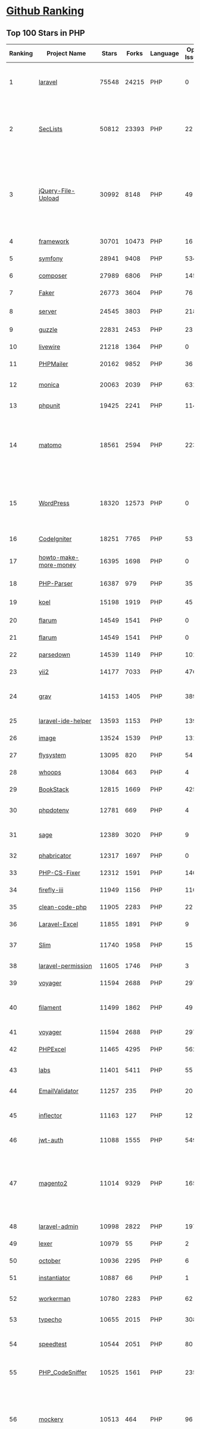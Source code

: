 [Github Ranking](../README.md)
==========

## Top 100 Stars in PHP

| Ranking | Project Name | Stars | Forks | Language | Open Issues | Description | Last Commit |
| ------- | ------------ | ----- | ----- | -------- | ----------- | ----------- | ----------- |
| 1 | [laravel](https://github.com/laravel/laravel) | 75548 | 24215 | PHP | 0 | Laravel is a web application framework with expressive, elegant syntax. We’ve already laid the foundation for your next big idea — freeing you to create without sweating the small things. | 2023-12-23T15:57:06Z |
| 2 | [SecLists](https://github.com/danielmiessler/SecLists) | 50812 | 23393 | PHP | 22 | SecLists is the security tester's companion. It's a collection of multiple types of lists used during security assessments, collected in one place. List types include usernames, passwords, URLs, sensitive data patterns, fuzzing payloads, web shells, and many more. | 2023-12-26T00:19:03Z |
| 3 | [jQuery-File-Upload](https://github.com/blueimp/jQuery-File-Upload) | 30992 | 8148 | PHP | 49 | File Upload widget with multiple file selection, drag&drop support, progress bar, validation and preview images, audio and video for jQuery. Supports cross-domain, chunked and resumable file uploads. Works with any server-side platform (Google App Engine, PHP, Python, Ruby on Rails, Java, etc.) that supports standard HTML form file uploads. | 2023-05-25T09:11:07Z |
| 4 | [framework](https://github.com/laravel/framework) | 30701 | 10473 | PHP | 16 | The Laravel Framework. | 2023-12-25T21:28:55Z |
| 5 | [symfony](https://github.com/symfony/symfony) | 28941 | 9408 | PHP | 534 | The Symfony PHP framework | 2023-12-26T09:07:05Z |
| 6 | [composer](https://github.com/composer/composer) | 27989 | 6806 | PHP | 145 | Dependency Manager for PHP | 2023-12-25T13:28:09Z |
| 7 | [Faker](https://github.com/fzaninotto/Faker) | 26773 | 3604 | PHP | 76 | Faker is a PHP library that generates fake data for you | 2023-09-05T11:41:32Z |
| 8 | [server](https://github.com/nextcloud/server) | 24545 | 3803 | PHP | 2181 | ☁️ Nextcloud server, a safe home for all your data | 2023-12-26T08:49:25Z |
| 9 | [guzzle](https://github.com/guzzle/guzzle) | 22831 | 2453 | PHP | 23 | Guzzle, an extensible PHP HTTP client | 2023-12-21T17:50:25Z |
| 10 | [livewire](https://github.com/livewire/livewire) | 21218 | 1364 | PHP | 0 | A full-stack framework for Laravel that takes the pain out of building dynamic UIs. | 2023-12-24T14:13:29Z |
| 11 | [PHPMailer](https://github.com/PHPMailer/PHPMailer) | 20162 | 9852 | PHP | 36 | The classic email sending library for PHP | 2023-12-18T07:46:33Z |
| 12 | [monica](https://github.com/monicahq/monica) | 20063 | 2039 | PHP | 631 | Personal CRM. Remember everything about your friends, family and business relationships. | 2023-12-26T08:16:07Z |
| 13 | [phpunit](https://github.com/sebastianbergmann/phpunit) | 19425 | 2241 | PHP | 114 | The PHP Unit Testing framework. | 2023-12-25T12:32:21Z |
| 14 | [matomo](https://github.com/matomo-org/matomo) | 18561 | 2594 | PHP | 2231 | Liberating Web Analytics. Star us on Github? +1. Matomo is the leading open alternative to Google Analytics that gives you full control over your data. Matomo lets you easily collect data from websites & apps and visualise this data and extract insights. Privacy is built-in. We love Pull Requests!  | 2023-12-24T18:29:08Z |
| 15 | [WordPress](https://github.com/WordPress/WordPress) | 18320 | 12573 | PHP | 0 | WordPress, Git-ified. This repository is just a mirror of the WordPress subversion repository. Please do not send pull requests. Submit pull requests to https://github.com/WordPress/wordpress-develop and patches to https://core.trac.wordpress.org/ instead. | 2023-12-25T14:04:04Z |
| 16 | [CodeIgniter](https://github.com/bcit-ci/CodeIgniter) | 18251 | 7765 | PHP | 53 | Open Source PHP Framework (originally from EllisLab) | 2023-12-14T05:42:32Z |
| 17 | [howto-make-more-money](https://github.com/easychen/howto-make-more-money) | 16395 | 1698 | PHP | 0 | 程序员如何优雅的挣零花钱，2.0版，升级为小书了。Most of this not work outside China , so no English translate | 2023-01-01T03:55:04Z |
| 18 | [PHP-Parser](https://github.com/nikic/PHP-Parser) | 16387 | 979 | PHP | 35 | A PHP parser written in PHP | 2023-12-22T18:57:32Z |
| 19 | [koel](https://github.com/koel/koel) | 15198 | 1919 | PHP | 45 | 🐦 A personal music streaming server that works. | 2023-12-25T19:26:32Z |
| 20 | [flarum](https://github.com/flarum/flarum) | 14549 | 1541 | PHP | 0 | Simple forum software for building great communities. | 2023-12-01T14:24:37Z |
| 21 | [flarum](https://github.com/flarum/flarum) | 14549 | 1541 | PHP | 0 | Simple forum software for building great communities. | 2023-12-01T14:24:37Z |
| 22 | [parsedown](https://github.com/erusev/parsedown) | 14539 | 1149 | PHP | 101 | Better Markdown Parser in PHP | 2023-10-13T08:10:28Z |
| 23 | [yii2](https://github.com/yiisoft/yii2) | 14177 | 7033 | PHP | 476 | Yii 2: The Fast, Secure and Professional PHP Framework | 2023-12-25T09:56:49Z |
| 24 | [grav](https://github.com/getgrav/grav) | 14153 | 1405 | PHP | 389 | Modern, Crazy Fast, Ridiculously Easy and Amazingly Powerful Flat-File CMS powered by PHP, Markdown, Twig, and Symfony | 2023-12-10T17:39:32Z |
| 25 | [laravel-ide-helper](https://github.com/barryvdh/laravel-ide-helper) | 13593 | 1153 | PHP | 139 | IDE Helper for Laravel | 2023-12-14T19:50:38Z |
| 26 | [image](https://github.com/Intervention/image) | 13524 | 1539 | PHP | 131 | PHP Image Manipulation | 2023-12-24T15:32:00Z |
| 27 | [flysystem](https://github.com/thephpleague/flysystem) | 13095 | 820 | PHP | 54 | Abstraction for local and remote filesystems | 2023-12-22T15:55:40Z |
| 28 | [whoops](https://github.com/filp/whoops) | 13084 | 663 | PHP | 4 | PHP errors for cool kids  | 2023-11-16T05:19:40Z |
| 29 | [BookStack](https://github.com/BookStackApp/BookStack) | 12815 | 1669 | PHP | 425 | A platform to create documentation/wiki content built with PHP & Laravel | 2023-12-26T04:48:06Z |
| 30 | [phpdotenv](https://github.com/vlucas/phpdotenv) | 12781 | 669 | PHP | 4 | Loads environment variables from `.env` to `getenv()`, `$_ENV` and `$_SERVER` automagically. | 2023-11-12T22:52:06Z |
| 31 | [sage](https://github.com/roots/sage) | 12389 | 3020 | PHP | 9 | WordPress starter theme with Laravel Blade components and templates, Tailwind CSS, and a modern development workflow | 2023-12-21T17:05:37Z |
| 32 | [phabricator](https://github.com/phacility/phabricator) | 12317 | 1697 | PHP | 0 | Effective June 1, 2021: Phabricator is no longer actively maintained. | 2023-11-13T19:04:08Z |
| 33 | [PHP-CS-Fixer](https://github.com/PHP-CS-Fixer/PHP-CS-Fixer) | 12312 | 1591 | PHP | 140 | A tool to automatically fix PHP Coding Standards issues | 2023-12-26T08:06:20Z |
| 34 | [firefly-iii](https://github.com/firefly-iii/firefly-iii) | 11949 | 1156 | PHP | 110 | Firefly III: a personal finances manager | 2023-12-25T05:45:38Z |
| 35 | [clean-code-php](https://github.com/piotrplenik/clean-code-php) | 11905 | 2283 | PHP | 22 | :bathtub: Clean Code concepts adapted for PHP | 2023-03-06T18:04:50Z |
| 36 | [Laravel-Excel](https://github.com/SpartnerNL/Laravel-Excel) | 11855 | 1891 | PHP | 9 | 🚀 Supercharged Excel exports and imports in Laravel | 2023-12-26T09:54:26Z |
| 37 | [Slim](https://github.com/slimphp/Slim) | 11740 | 1958 | PHP | 15 | Slim is a PHP micro framework that helps you quickly write simple yet powerful web applications and APIs. | 2023-12-14T05:39:59Z |
| 38 | [laravel-permission](https://github.com/spatie/laravel-permission) | 11605 | 1746 | PHP | 3 | Associate users with roles and permissions | 2023-12-24T17:43:54Z |
| 39 | [voyager](https://github.com/thedevdojo/voyager) | 11594 | 2688 | PHP | 297 | Voyager - The Missing Laravel Admin | 2023-12-20T14:53:12Z |
| 40 | [filament](https://github.com/filamentphp/filament) | 11499 | 1862 | PHP | 49 | A collection of beautiful full-stack components for Laravel. The perfect starting point for your next app. Using Livewire, Alpine.js and Tailwind CSS. | 2023-12-25T17:59:54Z |
| 41 | [voyager](https://github.com/thedevdojo/voyager) | 11594 | 2688 | PHP | 297 | Voyager - The Missing Laravel Admin | 2023-12-20T14:53:12Z |
| 42 | [PHPExcel](https://github.com/PHPOffice/PHPExcel) | 11465 | 4295 | PHP | 562 | ARCHIVED | 2019-01-02T01:38:48Z |
| 43 | [labs](https://github.com/docker/labs) | 11401 | 5411 | PHP | 55 | This is a collection of tutorials for learning how to use Docker with various tools. Contributions welcome. | 2023-07-27T10:31:38Z |
| 44 | [EmailValidator](https://github.com/egulias/EmailValidator) | 11257 | 235 | PHP | 20 | PHP Email address validator | 2023-10-22T21:56:40Z |
| 45 | [inflector](https://github.com/doctrine/inflector) | 11163 | 127 | PHP | 12 | Doctrine Inflector is a small library that can perform string manipulations with regard to uppercase/lowercase and singular/plural forms of words. | 2023-11-02T14:30:48Z |
| 46 | [jwt-auth](https://github.com/tymondesigns/jwt-auth) | 11088 | 1555 | PHP | 549 | 🔐 JSON Web Token Authentication for Laravel & Lumen | 2023-10-25T16:18:56Z |
| 47 | [magento2](https://github.com/magento/magento2) | 11014 | 9329 | PHP | 1653 | Prior to making any Submission(s), you must sign an Adobe Contributor License Agreement, available here at: https://opensource.adobe.com/cla.html. All Submissions you make to Adobe Inc. and its affiliates, assigns and subsidiaries (collectively “Adobe”) are subject to the terms of the Adobe Contributor License Agreement. | 2023-12-26T07:32:36Z |
| 48 | [laravel-admin](https://github.com/z-song/laravel-admin) | 10998 | 2822 | PHP | 197 | Build a full-featured administrative interface in ten minutes | 2023-11-27T15:51:52Z |
| 49 | [lexer](https://github.com/doctrine/lexer) | 10979 | 55 | PHP | 2 | Base library for a lexer that can be used in Top-Down, Recursive Descent Parsers. | 2023-07-05T07:23:36Z |
| 50 | [october](https://github.com/octobercms/october) | 10936 | 2295 | PHP | 6 | Self-hosted CMS platform based on the Laravel PHP Framework. | 2023-12-22T05:13:22Z |
| 51 | [instantiator](https://github.com/doctrine/instantiator) | 10887 | 66 | PHP | 1 | None | 2023-12-09T14:27:35Z |
| 52 | [workerman](https://github.com/walkor/workerman) | 10780 | 2283 | PHP | 62 | An asynchronous event driven PHP socket framework. Supports HTTP, Websocket, SSL and other custom protocols.  | 2023-12-19T08:47:33Z |
| 53 | [typecho](https://github.com/typecho/typecho) | 10655 | 2015 | PHP | 308 | A PHP Blogging Platform. Simple and Powerful. | 2023-12-18T07:50:57Z |
| 54 | [speedtest](https://github.com/librespeed/speedtest) | 10544 | 2051 | PHP | 80 | Self-hosted Speed Test for HTML5 and more. Easy setup, examples, configurable, mobile friendly. Supports PHP, Node, Multiple servers, and more | 2023-12-06T08:35:23Z |
| 55 | [PHP_CodeSniffer](https://github.com/squizlabs/PHP_CodeSniffer) | 10525 | 1561 | PHP | 235 | PHP_CodeSniffer tokenizes PHP files and detects violations of a defined set of coding standards. | 2023-12-06T10:28:52Z |
| 56 | [mockery](https://github.com/mockery/mockery) | 10513 | 464 | PHP | 96 | Mockery is a simple yet flexible PHP mock object framework for use in unit testing with PHPUnit, PHPSpec or any other testing framework. Its core goal is to offer a test double framework with a succinct API capable of clearly defining all possible object operations and interactions using a human readable Domain Specific Language (DSL). | 2023-12-10T03:37:28Z |
| 57 | [Mobile-Detect](https://github.com/serbanghita/Mobile-Detect) | 10409 | 2704 | PHP | 12 | Mobile_Detect is a lightweight PHP class for detecting mobile devices (including tablets). It uses the User-Agent string combined with specific HTTP headers to detect the mobile environment. | 2023-11-07T22:13:29Z |
| 58 | [log](https://github.com/php-fig/log) | 10276 | 181 | PHP | 0 | None | 2023-11-28T08:08:47Z |
| 59 | [deployer](https://github.com/deployphp/deployer) | 10168 | 1489 | PHP | 110 | The PHP deployment tool with support for popular frameworks out of the box | 2023-12-26T08:08:56Z |
| 60 | [easywechat](https://github.com/w7corp/easywechat) | 10155 | 2478 | PHP | 5 | 📦 一个 PHP 微信 SDK | 2023-12-18T01:44:50Z |
| 61 | [mockery](https://github.com/mockery/mockery) | 10513 | 464 | PHP | 96 | Mockery is a simple yet flexible PHP mock object framework for use in unit testing with PHPUnit, PHPSpec or any other testing framework. Its core goal is to offer a test double framework with a succinct API capable of clearly defining all possible object operations and interactions using a human readable Domain Specific Language (DSL). | 2023-12-10T03:37:28Z |
| 62 | [Mobile-Detect](https://github.com/serbanghita/Mobile-Detect) | 10409 | 2704 | PHP | 12 | Mobile_Detect is a lightweight PHP class for detecting mobile devices (including tablets). It uses the User-Agent string combined with specific HTTP headers to detect the mobile environment. | 2023-11-07T22:13:29Z |
| 63 | [log](https://github.com/php-fig/log) | 10276 | 181 | PHP | 0 | None | 2023-11-28T08:08:47Z |
| 64 | [deployer](https://github.com/deployphp/deployer) | 10168 | 1489 | PHP | 110 | The PHP deployment tool with support for popular frameworks out of the box | 2023-12-26T08:08:56Z |
| 65 | [easywechat](https://github.com/w7corp/easywechat) | 10155 | 2478 | PHP | 5 | 📦 一个 PHP 微信 SDK | 2023-12-18T01:44:50Z |
| 66 | [coolify](https://github.com/coollabsio/coolify) | 9933 | 548 | PHP | 45 | An open-source & self-hostable Heroku / Netlify / Vercel alternative. | 2023-12-21T19:22:37Z |
| 67 | [container](https://github.com/php-fig/container) | 9838 | 48 | PHP | 4 | None | 2023-09-22T11:11:30Z |
| 68 | [YOURLS](https://github.com/YOURLS/YOURLS) | 9830 | 1931 | PHP | 48 | 🔗 The de facto standard self hosted URL shortener in PHP | 2023-12-25T13:37:49Z |
| 69 | [orm](https://github.com/doctrine/orm) | 9730 | 2505 | PHP | 1169 | Doctrine Object Relational Mapper (ORM) | 2023-12-22T17:06:44Z |
| 70 | [console](https://github.com/symfony/console) | 9602 | 268 | PHP | 0 | Eases the creation of beautiful and testable command line interfaces | 2023-12-19T09:33:05Z |
| 71 | [psysh](https://github.com/bobthecow/psysh) | 9597 | 350 | PHP | 33 | A REPL for PHP | 2023-12-20T15:52:35Z |
| 72 | [swiftmailer](https://github.com/swiftmailer/swiftmailer) | 9581 | 887 | PHP | 0 | Comprehensive mailing tools for PHP | 2021-10-25T07:19:17Z |
| 73 | [webshell](https://github.com/tennc/webshell) | 9524 | 5636 | PHP | 0 | This is a webshell open source project | 2023-12-05T06:35:56Z |
| 74 | [api](https://github.com/dingo/api) | 9326 | 1297 | PHP | 182 | A RESTful API package for the Laravel and Lumen frameworks. | 2022-05-19T22:59:52Z |
| 75 | [ReflectionDocBlock](https://github.com/phpDocumentor/ReflectionDocBlock) | 9281 | 112 | PHP | 12 | None | 2023-10-13T06:34:04Z |
| 76 | [Goutte](https://github.com/FriendsOfPHP/Goutte) | 9256 | 1080 | PHP | 138 | Goutte, a simple PHP Web Scraper | 2023-04-01T09:06:44Z |
| 77 | [dbal](https://github.com/doctrine/dbal) | 9228 | 1282 | PHP | 195 | Doctrine Database Abstraction Layer | 2023-12-22T18:44:27Z |
| 78 | [wallabag](https://github.com/wallabag/wallabag) | 9221 | 747 | PHP | 586 | wallabag is a self hostable application for saving web pages: Save and classify articles. Read them later. Freely. | 2023-12-25T23:13:52Z |
| 79 | [avbook](https://github.com/guyueyingmu/avbook) | 9196 | 2045 | PHP | 73 | AV 电影管理系统， avmoo , javbus , javlibrary 爬虫，线上 AV 影片图书馆，AV 磁力链接数据库，Japanese Adult Video Library,Adult Video Magnet Links - Japanese Adult Video Database | 2023-03-03T20:19:26Z |
| 80 | [TypeResolver](https://github.com/phpDocumentor/TypeResolver) | 9091 | 47 | PHP | 6 | A PSR-5 based resolver of Class names, Types and Structural Element Names | 2023-12-24T20:03:29Z |
| 81 | [rector](https://github.com/rectorphp/rector) | 7791 | 660 | PHP | 18 | Instant Upgrades and Automated Refactoring of any PHP 5.3+ code | 2023-12-25T17:21:11Z |
| 82 | [think](https://github.com/top-think/think) | 7786 | 1640 | PHP | 128 | ThinkPHP Framework ——十年匠心的高性能PHP框架 | 2023-07-30T13:21:41Z |
| 83 | [psr7](https://github.com/guzzle/psr7) | 7783 | 289 | PHP | 3 | PSR-7 HTTP message library | 2023-12-23T06:32:22Z |
| 84 | [fuzzdb](https://github.com/fuzzdb-project/fuzzdb) | 7780 | 2110 | PHP | 5 | Dictionary of attack patterns and primitives for black-box application fault injection and resource discovery. | 2023-11-10T16:15:18Z |
| 85 | [cache](https://github.com/doctrine/cache) | 7754 | 220 | PHP | 1 | Doctrine Cache component | 2023-08-23T14:55:02Z |
| 86 | [polyfill-mbstring](https://github.com/symfony/polyfill-mbstring) | 7748 | 42 | PHP | 0 | This component provides a partial, native PHP implementation for the Mbstring extension. | 2023-12-24T19:42:42Z |
| 87 | [deploy](https://github.com/pandora-next/deploy) | 7674 | 1522 | PHP | 5 | Pandora Cloud + Pandora Server + Shared Chat + BackendAPI Proxy + Chat2API + Signup Free = PandoraNext. New GPTs(Gizmo) UI, All in one! | 2023-12-22T12:03:19Z |
| 88 | [lumen](https://github.com/laravel/lumen) | 7645 | 1017 | PHP | 0 | The Laravel Lumen Framework. | 2023-06-29T06:47:13Z |
| 89 | [PrestaShop](https://github.com/PrestaShop/PrestaShop) | 7593 | 4727 | PHP | 2455 | PrestaShop is the universal open-source software platform to build your e-commerce solution. | 2023-12-26T09:37:33Z |
| 90 | [php-timer](https://github.com/sebastianbergmann/php-timer) | 7548 | 94 | PHP | 0 | Utility class for timing | 2023-12-24T09:25:54Z |
| 91 | [promises](https://github.com/guzzle/promises) | 7503 | 119 | PHP | 11 | Promises/A+ library for PHP with synchronous support | 2023-12-03T20:19:41Z |
| 92 | [routing](https://github.com/symfony/routing) | 7492 | 104 | PHP | 0 | Maps an HTTP request to a set of configuration variables | 2023-12-19T09:31:42Z |
| 93 | [predis](https://github.com/predis/predis) | 7472 | 1024 | PHP | 56 | A flexible and feature-complete Redis client for PHP. | 2023-12-20T09:57:16Z |
| 94 | [WordPress-Plugin-Boilerplate](https://github.com/DevinVinson/WordPress-Plugin-Boilerplate) | 7457 | 2214 | PHP | 106 | [WordPress] A foundation for WordPress Plugin Development that aims to provide a clear and consistent guide for building your plugins. | 2023-12-22T22:12:21Z |
| 95 | [invoiceninja](https://github.com/invoiceninja/invoiceninja) | 7450 | 2173 | PHP | 677 | Invoices, Expenses and Tasks built with Laravel, Flutter and React | 2023-12-26T09:25:33Z |
| 96 | [assert](https://github.com/webmozarts/assert) | 7444 | 143 | PHP | 34 | Assertions to validate method input/output with nice error messages. | 2023-11-13T10:08:01Z |
| 97 | [FreshRSS](https://github.com/FreshRSS/FreshRSS) | 7426 | 726 | PHP | 480 | A free, self-hostable news aggregator… | 2023-12-26T09:01:34Z |
| 98 | [crater](https://github.com/crater-invoice/crater) | 7411 | 1460 | PHP | 374 | Open Source Invoicing Solution for Individuals & Businesses | 2023-12-03T08:20:53Z |
| 99 | [TrustedProxy](https://github.com/fideloper/TrustedProxy) | 7363 | 123 | PHP | 1 | Laravel Proxy Package for handling sessions when behind load balancers or other intermediaries. | 2022-07-16T17:58:50Z |
| 100 | [process](https://github.com/symfony/process) | 7333 | 109 | PHP | 0 | Executes commands in sub-processes | 2023-12-24T09:16:08Z |


